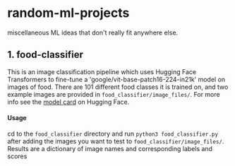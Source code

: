 # random-ml-projects
miscellaneous ML ideas that don't really fit anywhere else.

## 1. food-classifier
This is an image classification pipeline which uses Hugging Face Transformers to fine-tune a 'google/vit-base-patch16-224-in21k' model on images of food. There are 101 different food classes it is trained on, and two example images are provided in `food_classifier/image_files/`. For more info see the [model card](https://huggingface.co/adam-bourne/food-classifier) on Hugging Face.

#### Usage
cd to the `food_classifier` directory and run `python3 food_classifier.py` after adding the images you want to test to `food_classifier/image_files/`. Results are a dictionary of image names and corresponding labels and scores
